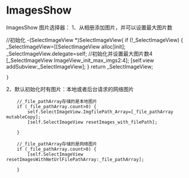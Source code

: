 # ImagesShow
ImagesShow
图片选择器：
1、从相册添加图片，并可以设置最大图片数

//初始化
-(SelectImageView *)SelectImageView{
        if (!_SelectImageView) {
            _SelectImageView=[[SelectImageView alloc]init];
            _SelectImageView.delegate=self;
            //初始化并设置最大图片数4
            [_SelectImageView ImageView_init_max_imgs2:4];
            [self.view addSubview:_SelectImageView];
        }
        return _SelectImageView;
        
    }


2、默认初始化时有图片：本地或者后台请求的网络图片

        //_file_pathArray存储的是本地图片
        if (_file_pathArray.count>0) {
            self.SelectImageView.ImgfilePath_Array=[_file_pathArray mutableCopy];
            [self.SelectImageView resetImages_with_filePath];
            
        }
 
        //_file_pathArray存储的是网络图片
        if (_file_pathArray.count>0) {
            [self.SelectImageView resetImagesWithNetUrlFilePathArray:_file_pathArray];
            
        }
     